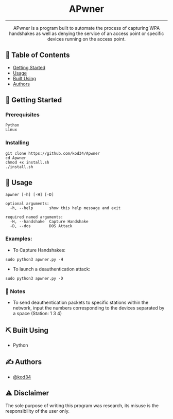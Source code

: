 

<h1 align="center"><b>APwner</b></h1>



---

<p align="center"> APwner is a program built to automate the process of capturing WPA handshakes as well as denying the service of an access point or specific devices running on the access point. 
    <br> 
</p>

## 📝 Table of Contents

- [Getting Started](#getting_started)
- [Usage](#usage)
- [Built Using](#built_using)
- [Authors](#authors)


## 🏁 Getting Started <a name = "getting_started"></a>


### Prerequisites


```
Python
Linux
```

### Installing


```
git clone https://github.com/kod34/Apwner
cd Apwner
chmod +x install.sh
./install.sh
```

## 🎈 Usage <a name="usage"></a>

```
apwner [-h] [-H] [-D]

optional arguments:
  -h, --help       show this help message and exit

required named arguments:
  -H, --handshake  Capture Handshake
  -D, --dos        DOS Attack
  ```
### Examples:  
- To Capture Handshakes:  
```
sudo python3 apwner.py -H  
```
  
- To launch a deauthentication attack:  
```
sudo python3 apwner.py -D
```
  
### 📝 Notes  
- To send deauthentication packets to specific stations within the network, input the numbers corresponding to the devices separated by a space (Station: 1 3 4)  

## ⛏️ Built Using <a name = "built_using"></a>

- Python

## ✍️ Authors <a name = "authors"></a>

- [@kod34](https://github.com/kod34)

## ⚠️ Disclaimer
The sole purpose of writing this program was research, its misuse is the responsibility of the user only.
